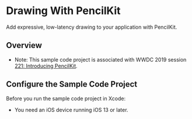 # Drawing With PencilKit

Add expressive, low-latency drawing to your application with PencilKit.

## Overview

- Note: This sample code project is associated with WWDC 2019 session [221: Introducing PencilKit](https://developer.apple.com/wwdc19/221).

## Configure the Sample Code Project

Before you run the sample code project in Xcode:

- You need an iOS device running iOS 13 or later.
